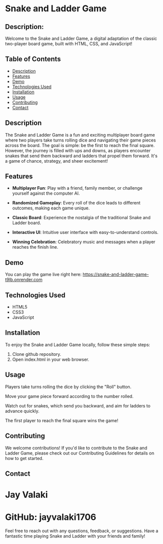 # Snake and Ladder Game
## Description:
Welcome to the Snake and Ladder Game, a digital adaptation of the classic two-player board game, built with HTML, CSS, and JavaScript!


## Table of Contents

- [Description](#description)
- [Features](#features)
- [Demo](#demo)
- [Technologies Used](#technologies-used)
- [Installation](#installation)
- [Usage](#usage)
- [Contributing](#contributing)
- [Contact](#contact)

## Description

The Snake and Ladder Game is a fun and exciting multiplayer board game where two players take turns rolling dice and navigating their game pieces across the board. The goal is simple: be the first to reach the final square. However, the journey is filled with ups and downs, as players encounter snakes that send them backward and ladders that propel them forward. It's a game of chance, strategy, and sheer excitement!

## Features

- **Multiplayer Fun**: Play with a friend, family member, or challenge yourself against the computer AI.

- **Randomized Gameplay**: Every roll of the dice leads to different outcomes, making each game unique.

- **Classic Board**: Experience the nostalgia of the traditional Snake and Ladder board.

- **Interactive UI**: Intuitive user interface with easy-to-understand controls.

- **Winning Celebration**: Celebratory music and messages when a player reaches the finish line.

## Demo

You can play the game live right here: https://snake-and-ladder-game-t9lb.onrender.com

## Technologies Used

- HTML5
- CSS3
- JavaScript

## Installation

To enjoy the Snake and Ladder Game locally, follow these simple steps:
1. Clone github repository. 
2. Open index.html in your web browser.

## Usage
Players take turns rolling the dice by clicking the "Roll" button.

Move your game piece forward according to the number rolled.

Watch out for snakes, which send you backward, and aim for ladders to advance quickly.

The first player to reach the final square wins the game!

## Contributing
We welcome contributions! If you'd like to contribute to the Snake and Ladder Game, please check out our Contributing Guidelines for details on how to get started.

## Contact
# Jay Valaki
# GitHub: jayvalaki1706
Feel free to reach out with any questions, feedback, or suggestions. Have a fantastic time playing Snake and Ladder with your friends and family!
